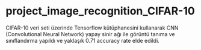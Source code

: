 # project_image_recognition_CIFAR-10

CIFAR-10 veri seti üzerinde Tensorflow kütüphanesini kullanarak CNN (Convolutional Neural Network) yapay sinir ağı ile 
görüntü tanıma ve sınıflandırma yapıldı ve yaklaşık 0.71 accuracy rate elde edildi.

